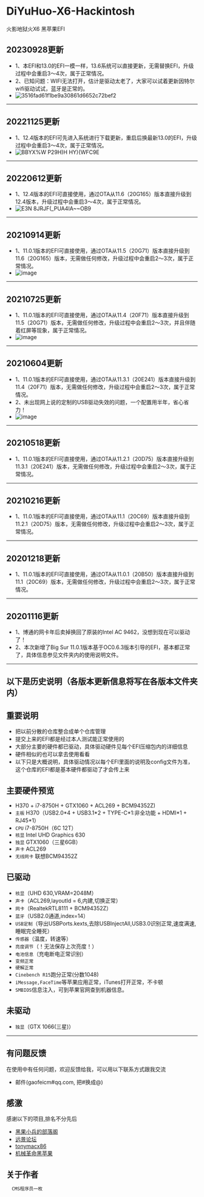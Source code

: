 # DiYuHuo-X6-Hackintosh

火影地狱火X6 黑苹果EFI

## 20230928更新
*  1、本EFI和13.0的EFI一模一样，13.6系统可以直接更新，无需替换EFI，升级过程中会重启3～4次，属于正常情况。
*  2、已知问题：WIFI无法打开，估计是驱动太老了，大家可以试着更新因特尔wifi驱动试试，蓝牙是正常的。
*  ![3516fad61f1be9a30861d6652c72bef2](https://github.com/gaofeicm/DiYuHuo-X6-Hackintosh/assets/25575562/58c5fd88-3497-438c-97be-ce9b3611fc53)
***

## 20221125更新
*  1、12.4版本的EFI可先进入系统进行下载更新，重启后换最新13.0的EFI，升级过程中会重启3～4次，属于正常情况。
*  ![BBYX%W P29H)H HY){WFC9E](https://user-images.githubusercontent.com/25575562/203883281-c79412b0-3129-4355-b678-4c3328236ae1.jpg)
***

## 20220612更新
*  1、12.4版本的EFI可直接使用，通过OTA从11.6（20G165）版本直接升级到12.4版本，升级过程中会重启3～4次，属于正常情况。
*  ![E3N 8JRJF(_PUA4IA~~OB9](https://user-images.githubusercontent.com/25575562/173228499-d42bf910-6b4a-4e4c-bc3d-88292189d942.png)
***

## 20210914更新
*  1、11.0.1版本的EFI可直接使用，通过OTA从11.5（20G71）版本直接升级到11.6（20G165）版本，无需做任何修改，升级过程中会重启2～3次，属于正常情况。
*  ![image](https://user-images.githubusercontent.com/25575562/133265894-31921fa1-0470-447d-b886-2d709df88721.png)
***

## 20210725更新
*  1、11.0.1版本的EFI可直接使用，通过OTA从11.4（20F71）版本直接升级到11.5（20G71）版本，无需做任何修改，升级过程中会重启2～3次，并且伴随着红屏等现象，属于正常情况。
*  ![image](https://user-images.githubusercontent.com/25575562/126902848-2539866a-1c1a-42a2-a5a6-4b111da615f4.png)
***

## 20210604更新
*  1、11.0.1版本的EFI可直接使用，通过OTA从11.3.1（20E241）版本直接升级到11.4（20F71）版本，无需做任何修改，升级过程中会重启2～3次，属于正常情况。
*  2、未出现网上说的定制的USB驱动失效的问题，一个配置用半年，省心省力！
*  ![image](https://user-images.githubusercontent.com/25575562/120796845-e4765700-c56d-11eb-94b1-e77d48b954ec.png)
***

## 20210518更新
*  1、11.0.1版本的EFI可直接使用，通过OTA从11.2.1（20D75）版本直接升级到11.3.1（20E241）版本，无需做任何修改，升级过程中会重启2～3次，属于正常情况。
***

## 20210216更新
*  1、11.0.1版本的EFI可直接使用，通过OTA从11.1（20C69）版本直接升级到11.2.1（20D75）版本，无需做任何修改，升级过程中会重启2～3次，属于正常情况。
***

## 20201218更新
*  1、11.0.1版本的EFI可直接使用，通过OTA从11.0.1（20B50）版本直接升级到11.1（20C69）版本，无需做任何修改，升级过程中会重启2～3次，属于正常情况。
***

## 20201116更新
*  1、博通的网卡年后卖掉换回了原装的Intel AC 9462，没想到现在可以驱动了！
*  2、本次新增了Big Sur 11.0.1版本基于OC0.6.3版本引导的EFI，基本都正常了，具体信息参见文件夹内的使用说明文件。
***
## 以下是历史说明（各版本更新信息将写在各版本文件夹内）

## 重要说明
*  把以前分散的仓库整合成单个仓库管理
*  提交上来的EFI都是经过本人测试能正常使用的
*  大部分主要的硬件都已驱动，具体驱动硬件见每个EFI压缩包内的详细信息
*  硬件相似的也可以拿去使用看看
*  以下只是大概说明，具体驱动情况以每个EFI里面的说明及config文件为准，这个仓库的EFI都是基本硬件都驱动了才会传上来

## 主要硬件预览
*    H370 + i7-8750H + GTX1060 + ACL269 + BCM94352Z)
*   `主板` H370（USB2.0\*4 + USB3.1\*2 + TYPE-C\*1:非全功能 + HDMI\*1 + RJ45\*1）
*   `CPU` i7-8750H（6C 12T）
*   `核显` Intel UHD Graphics 630
*   `独显` GTX1060（三星6GB）
*   `声卡` ACL269
*   `无线网卡` 联想BCM94352Z

##  已驱动
*   `核显`（UHD 630,VRAM=2048M）
*   `声卡`（ACL269,layoutId = 6,内建,切换正常）
*   `网卡`（RealtekRTL8111 + BCM94352Z）
*   `蓝牙`（USB2.0通道,index=14）
*   `USB定制`（导出USBPorts.kexts,去除USBInjectAll,USB3.0识别正常,速度满速,睡眠完全睡死）
*   `传感器`（温度，转速等）
*   `亮度调节`（！无法保存上次亮度！）
*   `电池信息`（充电断电正常识别）
*   `变频正常`
*   `硬解正常`
*   `Cinebench R15`跑分正常(分数1048)
*   `iMessage,FaceTime`等苹果应用正常，iTunes打开正常，不卡顿
*   `SMBIOS`信息注入，可到苹果官网查到机器信息。

##  未驱动
*   `独显`（GTX 1066(三星)）

***

## 有问题反馈
在使用中有任何问题，欢迎反馈给我，可以用以下联系方式跟我交流

* 邮件(gaofeicm#qq.com, 把#换成@)

## 感激
感谢以下的项目,排名不分先后

* [黑果小兵的部落阁](https://blog.daliansky.net/)
* [远景论坛](http://bbs.pcbeta.com/)
* [tonymacx86](https://www.tonymacx86.com)
* [机械革命黑苹果](https://www.cmbs-soft.com/)

## 关于作者

```javascript
  CMS程序员一枚
```
